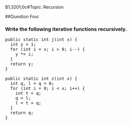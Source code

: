 B1;3201;0c#Topic: Recursion

##Question Four
### Write the following iterative functions recursively.
<pre>public static int j(int x) {
  int y = 1;
  for (int i = x; i &gt; 0; i--) {
    y *= i;
  }
  return y;
}

public static int z(int x) {
  int q, l = q = 0;
  for (int i = 0; i &lt; x; i++) {
    int t = q;
    q = l;
    l = t + q;
  }
  return q;
}</pre>